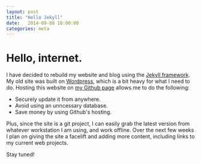 ```yaml
---
layout: post
title: "Hello Jekyll"
date:   2014-09-08 18:00:00
categories: meta
---
```


# Hello, internet.

I have decided to rebuild my website and blog using the [Jekyll framework][jekyll]. My old site was built on [Wordpress][wordpress], which is a bit heavy for what I need to do. Hosting this website on [my Github page][mygit] allows me to do the following:

<ul>
	<li>Securely update it from anywhere.</li>
	<li>Avoid using an unncessary database.</li>
	<li>Save money by using Github's hosting.</li>
</ul>

Plus, since the site is a git project, I can easily grab the latest version from whatever workstation I am using, and work offline. Over the next few weeks I plan on giving the site a facelift and adding more content, including links to my current web projects.

Stay tuned! 

[jekyll]: http://jekyllrb.com
[wordpress]: http://wordpress.org
[mygit]: http://github.com/jmaslin